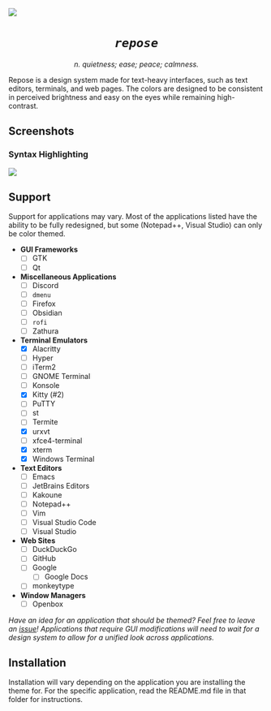 <img src="https://i.imgur.com/IGSHspt.png"><br>
<h1 align="center"><i><code>repose</code></i></h1><p align="center"><i>n. quietness; ease; peace; calmness.</i></p>

Repose is a design system made for text-heavy interfaces, such as text editors, terminals, and web pages. The colors are designed to be consistent in perceived brightness and easy on the eyes while remaining high-contrast.

## Screenshots

### Syntax Highlighting
![](https://cdn.discordapp.com/attachments/736609346623897635/782305359917350962/unknown.png)

## Support
Support for applications may vary. Most of the applications listed have the ability to be fully redesigned, but some (Notepad++, Visual Studio) can only be color themed.

* **GUI Frameworks**
  * [ ] GTK
  * [ ] Qt
* **Miscellaneous Applications**
  * [ ] Discord
  * [ ] `dmenu`
  * [ ] Firefox
  * [ ] Obsidian
  * [ ] `rofi`
  * [ ] Zathura
* **Terminal Emulators**
  * [x] Alacritty
  * [ ] Hyper
  * [ ] iTerm2
  * [ ] GNOME Terminal
  * [ ] Konsole
  * [x] Kitty (#2)
  * [ ] PuTTY
  * [ ] st
  * [ ] Termite
  * [x] urxvt
  * [ ] xfce4-terminal
  * [x] xterm
  * [x] Windows Terminal
* **Text Editors**
  * [ ] Emacs
  * [ ] JetBrains Editors
  * [ ] Kakoune
  * [ ] Notepad++
  * [ ] Vim
  * [ ] Visual Studio Code
  * [ ] Visual Studio
* **Web Sites**
  * [ ] DuckDuckGo
  * [ ] GitHub
  * [ ] Google
    * [ ] Google Docs
  * [ ] monkeytype
* **Window Managers**
  * [ ] Openbox
  
*Have an idea for an application that should be themed? Feel free to leave an [issue]()! Applications that require GUI modifications will need to wait for a design system to allow for a unified look across applications.*

## Installation
Installation will vary depending on the application you are installing the theme for. For the specific application, read the README.md file in that folder for instructions.
